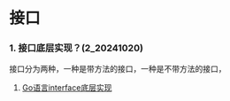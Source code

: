 # 接口
### 1. 接口底层实现？(2_20241020)
接口分为两种，一种是带方法的接口，一种是不带方法的接口，



1. [Go语言interface底层实现](https://mp.weixin.qq.com/s/re_9CmGm3xEbY7xCr5CYbQ)
